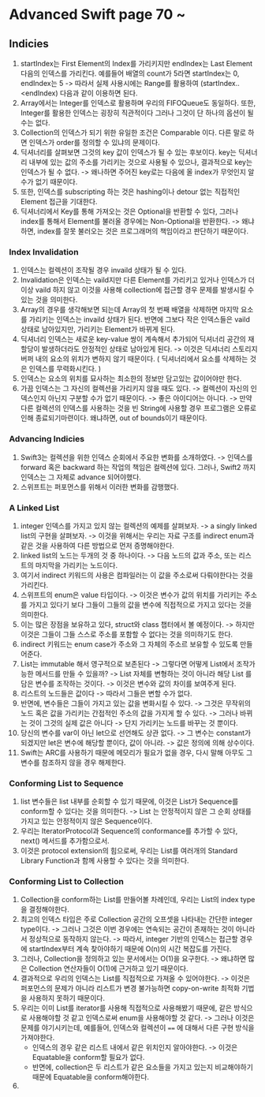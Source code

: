 # Advanced Swift page 70 ~
## Indicies
1. startIndex는 First Element의 Index를 가리키지만 endIndex는 Last Element 다음의 인덱스를 가리킨다. 예를들어 배열의 count가 5라면 startIndex는 0, endIndex는 5 -> 따라서 실제 사용시에는 Range를 활용하여 (startIndex..<endIndex) 다음과 같이 이용하면 된다.
2. Array에서는 Integer를 인덱스로 활용하며 우리의 FIFOQueue도 동일하다. 또한, Integer를 활용한 인덱스는 굉장히 직관적이다 그러나 그것이 단 하나의 옵션이 될 수는 없다. 
3. Collection의 인덱스가 되기 위한 유일한 조건은 Comparable 이다. 다른 말로 하면 인덱스가 order를 정의할 수 있냐의 문제이다.
4. 딕셔너리를 살펴보면 그것의 key 값이 인덱스가 될 수 있는 후보이다. key는 딕셔너리 내부에 있는 값의 주소를 가리키는 것으로 사용될 수 있으나, 결과적으로 key는 인덱스가 될 수 없다. -> 왜나하면 주어진 key로는 다음에 올 index가 무엇인지 알 수가 없기 때문이다. 
5. 또한, 인덱스를 subscripting 하는 것은 hashing이나 detour 없는 직접적인 Element 접근을 기대한다.
6. 딕셔너리에서 Key를 통해 가져오는 것은 Optional을 반환할 수 있다, 그러나 index를 통해서 Element를 불러올 경우에는 Non-Optional을 반환한다. -> 왜냐하면, index를 잘못 불러오는 것은 프로그래머의 책임이라고 판단하기 때문이다. 

### Index Invalidation

1. 인덱스는 컬렉션이 조작될 경우 invaild 상태가 될 수 있다. 
2. Invalidation은 인덱스는 vaild지만 다른 Element를 가리키고 있거나 인덱스가 더 이상 vaild 하지 않고 이것을 사용해 collection에 접근할 경우 문제를 발생시킬 수 있는 것을 의미한다. 
3. Array의 경우를 생각해보면 되는데 Array의 첫 번째 배열을 삭제하면 마지막 요소를 가리키는 인덱스는 invaild 상태가 된다. 반면에 그보다 작은 인덱스들은 vaild 상태로 남아있지만, 가리키는 Element가 바뀌게 된다. 
4. 딕셔너리 인덱스는 새로운 key-value 쌍이 계속해서 추가되어 딕셔너리 공간의 재할당이 발생하더라도 안정적인 상태로 남아있게 된다. -> 이것은 딕셔너리 스토리지 버퍼 내의 요소의 위치가 변하지 않기 때문이다. ( 딕셔너리에서 요소를 삭제하는 것은 인덱스를 무력화시킨다. )
5. 인덱스는 요소의 위치를 묘사하는 최소한의 정보만 담고있는 값이어야만 한다. 
6. 가끔 인덱스는 그 자신의 컬렉션을 가리키지 않을 때도 있다.  -> 컬렉션이 자신의 인덱스인지 아닌지 구분할 수가 없기 때문이다. -> 좋은 아이디어는 아니다. -> 만약 다른 컬렉션의 인덱스를 사용하는 것을 빈 String에 사용할 경우 프로그램은 오류로 인해 종료되기마련이다. 왜냐하면, out of bounds이기 때문이다. 

### Advancing Indicies 

1. Swift3는 컬렉션을 위한 인덱스 순회에서 주요한 변화를 소개하였다.  -> 인덱스를 forward 혹은 backward 하는 작업의 책임은 컬렉션에 있다. 그러나, Swift2 까지 인덱스는 그 자체로 advance 되어야했다. 
2. 스위프트는 퍼포먼스를 위해서 이러한 변화를 감행했다. 

### A Linked List

1. integer 인덱스를 가지고 있지 않는 컬렉션의 예제를 살펴보자. -> a singly linked list의 구현을 살펴보자. -> 이것을 위해서는 우리는 자료 구조를 indirect enum과 같은 것을 사용하여 다른 방법으로 먼저 증명해야한다. 
2. linked list의 노드는 두개의 것 중 하나이다. -> 다음 노드의 값과 주소, 또는 리스트의 마지막을 가리키는 노드이다. 
3. 여기서 indirect 키워드의 사용은 컴파일러는 이 값을 주소로써 다뤄야한다는 것을 가리킨다. 
4. 스위프트의 enum은 value 타입이다. -> 이것은 변수가 값의 위치를 가리키는 주소를 가지고 있다기 보다 그들이 그들의 값을 변수에 직접적으로 가지고 있다는 것을 의미한다. 
5. 이는 많은 장점을 보유하고 있다, struct와 class 챕터에서 볼 예정이다. -> 하지만 이것은 그들이 그들 스스로 주소를 포함할 수 없다는 것을 의미하기도 한다. 
6. indirect 키워드는 enum case가 주소와 그 자체의 주소르 보유할 수 있도록 만들어준다.
7. List는 immutable 해서 영구적으로 보존된다 -> 그렇다면 어떻게 List에서 조작가능한 메서드를 만들 수 있을까? -> List 자체를 변형하는 것이 아니라 해당 List 를 담은 변수를 조작하는 것이다. -> 이것은 변수와 값의 차이를 보여주게 된다. 
8. 리스트의 노드들은 값이다 -> 따라서 그들은 변할 수가 없다. 
9. 반면에, 변수들은 그들이 가지고 있는 값을 변화시킬 수 있다. -> 그것은 무작위의 노드 혹은 값을 가리키는 간접적인 주소의 값을 가지게 할 수 있다. -> 그러나 바뀌는 것이 그것의 실제 값은 아니다 -> 단지 가리키는 노드를 바꾸는 것 뿐이다.
10. 당신의 변수를 var이 아닌 let으로 선언해도 상관 없다. -> 그 변수는 constant가 되겠지만 let은 변수에 해당할 뿐이다, 값이 아니라. -> 값은 정의에 의해 상수이다. 
11. Swift는 ARC를 사용하기 때문에 메모리가 필요가 없을 경우, 다시 말해 아무도 그 변수를 참조하지 않을 경우 해제한다. 

### Conforming List to Sequence 

1. list 변수들은 list 내부를 순회할 수 있기 때문에, 이것은 List가 Sequence를 conform할 수 있다는 것을 의미한다. -> List 는 안정적이지 않은 그 순회 상태를 가지고 있는 안정적이지 않은 Sequence이다. 
2. 우리는 IteratorProtocol과 Sequence의 conformance를 추가할 수 있다, next() 메서드를 추가함으로서.
3. 이것은 protocol extension의 힘으로써, 우리는 List를 여러개의 Standard Library Function과 함께 사용할 수 있다는 것을 의미한다.

### Conforming List to Collection

1. Collection을 conform하는 List를 만들어볼 차례인데, 우리는 List의 index type을 결정해야한다. 
2. 최고의 인덱스 타입은 주로 Collection 공간의 오프셋을 나타내는 간단한 integer type이다. -> 그러나 그것은 이번 경우에는 연속되는 공간이 존재하는 것이 아니라서 정상적으로 동작하지 않는다. -> 따라서, integer 기반의 인덱스는 접근할 경우에 startIndex부터 계속 찾아야하기 때문에 O(n)의 시간 복잡도를 가진다.
3. 그러나, Collection을 정의하고 있는 문서에서는 O(1)을 요구한다. -> 왜냐하면 많은 Collection 연산자들이 O(1)에 근거하고 있기 때문이다.
4. 결과적으로 우리의 인덱스는 List를 직접적으로 가져올 수 있어야한다. -> 이것은 퍼포먼스의 문제가 아니라 리스트가 변경 불가능하면 copy-on-write 최적화 기법을 사용하지 못하기 때문이다. 
5. 우리는 이미 List를 iterator를 사용해 직접적으로 사용해봤기 때문에, 같은 방식으로 사용해야할 것 같고 인덱스로써 enum을 사용해야할 것 같다. -> 그러나 이것은 문제를 야기시키는데, 예를들어, 인덱스와 컬렉션이 `==` 에 대해서 다른 구현 방식을 가져야한다. 
	- 인덱스의 경우 같은 리스트 내에서 같은 위치인지 알아야한다. -> 이것은 Equatable을 conform할 필요가 없다. 
	- 반면에, collection은 두 리스트가 같은 요소들을 가지고 있는지 비교해야하기 때문에 Equatable을 conform해야한다. 
6. 













